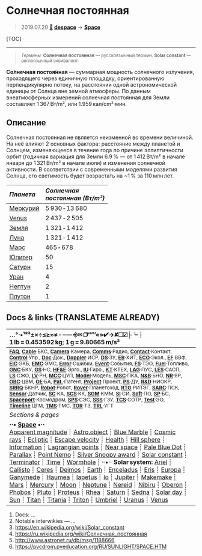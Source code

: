 # Солнечная постоянная
> 2019.07.20 **[🚀](../index/index.md) [despace](index.md)** → **[Space](index.md)**

[TOC]

---

> <small>*Термины:* **Солнечная постоянная** — русскоязычный термин. **Solar constant** — англоязычный эквивалент.</small>

**Со́лнечная постоя́нная** — суммарная мощность солнечного излучения, проходящего через единичную площадку, ориентированную перпендикулярно потоку, на расстоянии одной астрономической единицы от Солнца вне земной атмосферы. По данным внеатмосферных измерений солнечная постоянная для Земли составляет 1 367 Вт/m², или 1.959 кал/cm²·мин.



## Описание
Солнечная постоянная не является неизменной во времени величиной. На неё влияют 2 основных фактора: расстояние между планетой и Солнцем, изменяющееся в течение года по причине эллиптичности орбит (годичная вариация для Земли 6.9 % — от 1 412 Вт/m² в начале января до 1 321 Вт/m² в начале июля) и изменения солнечной активности. В соответствии с современными моделями развития Солнца, его светимость будет возрастать на ~1 % за 110 млн лет.


|*Планета*|*Солнечная<br> постоянная (Вт/m²)*|
|:--|:--|
| [Меркурий](mercury.md) | 5 930 ‑ 13 680 |
| [Venus](venus.md) | 2 437 ‑ 2 505 |
| [Земля](earth.md) | 1 321 ‑ 1 412 |
| [Луна](moon.md) | 1 321 ‑ 1 412 |
| [Марс](mars.md) | 465 ‑ 678 |
| [Юпитер](jupiter.md) | 50 |
| [Сатурн](saturn.md) | 15 |
| [Уран](uranus.md) | 4 |
| [Нептун](neptune.md) | 2 |
| [Плутон](pluto.md) | 1 |



<p style="page-break-after:always"> </p>

## Docs & links (TRANSLATEME ALREADY)
|…°·•¹²³±×÷≤≥≈≠ ‑ −— ⎆✉ ❐“”’«»✔→✘☐☑├┕┆ 1 lb = 0.453592 kg; 1 g = 9.80665 m/s²|
|:--|
|<small>**[FAQ](faq.md)**, **[Cable](cable.md)**·БКС, **[Camera](cam.md)**·Камера, **[Comms](comms.md)**·Радио, **[Contact](contact.md)**·Контакт, **[Control](control.md)**·Упр., **[Doc](doc.md)**·Док., **[Doppler](doppler.md)**·ИСР, **[DS](ds.md)**·ЗУ, **[EB](eb.md)**·ХИТ, **[ECO](ecology.md)**·Экол., **[EF](ef.md)**·ВВФ, **[ElC](elc.md)**·ЭКБ, **[EMC](emc.md)**·ЭМС, **[Error](error.md)**·Ошибки, **[Event](event.md)**·События, **[FS](fs.md)**·ТЭО, **[Fuel](fuel.md)**·Топливо, **[GNC](gnc.md)**·БКУ, **[GS](scs.md)**·НС, **[HF&E](hfe.md)**·Эрго., **[IU](iu.md)**·Гиро., **[KT](kt.md)**·КТЕХ, **[LAG](lag.md)**·ПУC, **[LES](les.md)**·САСП, **[LS](ls.md)**·СЖО, **[LV](lv.md)**·РН, **[MCC](mcc.md)**·ЦУП, **[Model](model.md)**·Модель, **[MSC](sc.md)**·ПКА, **[N&B](nnb.md)**·БНО, **[NR](nr.md)**·ЯР, **[OBC](obc.md)**·ЦВМ, **[OE](oe.md)**·БА, **[Pat.](патент.md)**·Патент, **[Project](project.md)**·Проект, **[PS](ps.md)**·ДУ, **[R&D](rnd.md)**·НИОКР, **[SRRQ](srrq.md)**·БКНР, **[Robot](robotics.md)**·Робот, **[Rover](rover.md)**·Планетоход, **[RTG](rtg.md)**·РИТЭГ, **[SARC](sarc.md)**·ПСК, **[Sensor](sensor.md)**·Датчик, **[SC](sc.md)**·КА, **[SCS](scs.md)**·КК, **[SGM](sgm.md)**·КММ, **[SI](si.md)**·СИ, **[Soft](soft.md)**·ПО, **[SP](sp.md)**·БС, **[Spaceport](spaceport.md)**·Космодром, **[SPS](sps.md)**·СЭС, **[SSS](sss.md)**·ГЗУ, **[TCS](tcs.md)**·СОТР, **[Test](test.md)**·ЭО, **[Timeline](timeline.md)**·ЦГМ, **[TMS](tms.md)**·ТМС, **[TOR](tor.md)**·ТЗ, **[TRL](trl.md)**·УГТ</small>|
|*Sections & pages*|
|**··• [Space](index.md) •··**<br> [Apparent magnitude](app_mag.md) ┊ [Astro.object](aob.md) ┊ [Blue Marble](blue_marble.md) ┊ [Cosmic rays](cr.md) ┊ [Ecliptic](ecliptic.md) ┊ [Escape velocity](esc_vel.md) ┊ [Health](health.md) ┊ [Hill sphere](hill_sphere.md) ┊ [Information](info.md) ┊ [Lagrangian points](l_points.md) ┊ [Near space](near_sys.md) ┊ [Pale Blue Dot](pale_blue_dot.md) ┊ [Parallax](parallax.md) ┊ [Point Nemo](point_nemo.md) ┊ [Silver Snoopy award](silver_snoopy_award.md) ┊ [Solar constant](solar_const.md) ┊ [Terminator](terminator.md) ┊ [Time](time.md) ┊ [Wormhole](wormhole.md) ┊ ··•·· **Solar system:** [Ariel](ariel.md) ┊ [Callisto](callisto.md) ┊ [Ceres](ceres.md) ┊ [Deimos](deimos.md) ┊ [Earth](earth.md) ┊ [Enceladus](enceladus.md) ┊ [Eris](eris.md) ┊ [Europa](europa.md) ┊ [Ganymede](ganymede.md) ┊ [Haumea](haumea.md) ┊ [Iapetus](iapetus.md) ┊ [Io](io.md) ┊ [Jupiter](jupiter.md) ┊ [Makemake](makemake.md) ┊ [Mars](mars.md) ┊ [Mercury](mercury.md) ┊ [Moon](moon.md) ┊ [Neptune](neptune.md) ┊ [Nereid](nereid.md) ┊ [Nibiru](nibiru.md) ┊ [Oberon](oberon.md) ┊ [Phobos](phobos.md) ┊ [Pluto](pluto.md) ┊ [Proteus](proteus.md) ┊ [Rhea](rhea.md) ┊ [Saturn](saturn.md) ┊ [Sedna](sedna.md) ┊ [Solar day](solar_day.md) ┊ [Sun](sun.md) ┊ [Titan](titan.md) ┊ [Titania](titania.md) ┊ [Triton](triton.md) ┊ [Umbriel](umbriel.md) ┊ [Uranus](uranus.md) ┊ [Venus](venus.md)|

   1. Docs: …
   1. Notable interwikies — …
   1. <https://en.wikipedia.org/wiki/Solar_constant>
   1. <https://ru.wikipedia.org/wiki/Солнечная_постоянная>
   1. <http://www.astronet.ru/db/msg/1188666>
   1. <https://pvcdrom.pveducation.org/RU/SUNLIGHT/SPACE.HTM>
